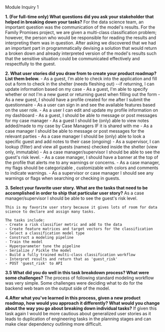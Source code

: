 Module Inquiry 1

**1. (For full-time only) What questions did you ask your stakeholder that helped in breaking down your tasks?**
	For the data science team, an important question was the communication of the model's results. For the Family Promises project, we are given a multi-class classification problem; however, the person who would be responsible for reading the results and interpreting them was in question. After asking we discovered that we had an important part in programmatically devising a solution that would return a broken down and already interpreted version of the model's results such that the sensitive situation could be communicated effectively and respectfully to the guest. 
	
	
	
**2. What user stories did you draw from to create your product roadmap? List them below.**
	- As a guest, I’m able to check into the application and fill out a form to check in the shelter (needs fleshing out) --if returning, I can update information based on my case
	- As a guest, I'm able to specify whether or not I'm a new guest or returning guest when filling out the form
	- As a new guest, I should have a profile created for me after I submit the questionnaire
	- As a user can sign in and see the available features based on the user role.
	- As a user I can edit and update my profile information on my dashboard
	- As a guest, I should be able to message or post messages for my case manager
	- As a guest I should be (only) able to view notes added/made to my case by Case Managers IF it is shared with me
	- As a case manager  I should be able to message or post messages for the relevant parties
	- As a case manager I should be (only) able to look a specific guest and add notes to their case (ongoing)
	- As a supervisor, I can lookup (filter) and view all guests (names) checked inside the shelter (view only, immutable)
	- As a case manager/supervisor I should be able to see the guest's risk level.
	- As a case manager, I should have a banner at the top of the profile that alerts me to any warnings or concerns.
	- As a case manager, my flags should be categorizable , customizable with colors and comments to indicate warnings.
	- As a supervisor or case manager I should see any warnings or flags when searching or checking in guests.
	
	
**3. Select your favorite user story. What are the tasks that need to be accomplished in order to ship that particular user story?**
	As a case manager/supervisor I should be able to see the guest's risk level. 
	
	This is my favorite user story because it gives lots of room for data science to declare and assign many tasks.
	
	The tasks include:
	- Create a risk classifier metric and add to the data
	- Create feature matrices and target vectors for the classification
	- Select a classification model type
	- Construct a modeling pipeline
	- Train the model
	- Hyperparameter tune the pipeline
	- Serialize / Pickle the model
	- Build a fully trained multi-class classification workflow
	- Interpret results and return that as 'guest_risk'
	- POST 'guest_risk' to API
	
	
**3.5 What did you do well in this task breakdown process? What were some challenges?**
	The process of following standard modeling workflow was very simple. Some challenges were deciding what to do for the backend web team on the output side of the model. 

**4.After what you've learned in this process, given a new product roadmap, how would you approach it differently? What would you change about the way you go about breaking down individual tasks?**
	If given this task again I would be more cautious about generalized user stories as it leads to duplication of engineering tasks in the planning stages and can make clear dependency outlining more difficult. 